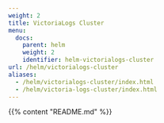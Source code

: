 ```yaml
---
weight: 2
title: VictoriaLogs Cluster
menu:
  docs:
    parent: helm
    weight: 2
    identifier: helm-victorialogs-cluster
url: /helm/victorialogs-cluster
aliases:
  - /helm/victorialogs-cluster/index.html
  - /helm/victoria-logs-cluster/index.html
---
```

{{% content "README.md" %}}
